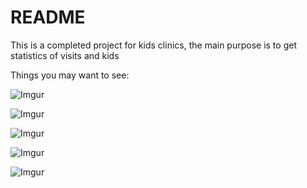 # README

This is a completed project for kids clinics, the main purpose is to get statistics of visits and kids

Things you may want to see:

![Imgur](https://i.imgur.com/G2INXyn.png)

![Imgur](https://i.imgur.com/bP4lU3f.png)

![Imgur](https://i.imgur.com/SsH8bQv.png)

![Imgur](https://i.imgur.com/NymOGks.png)

![Imgur](https://i.imgur.com/gtMsTY2.png)

